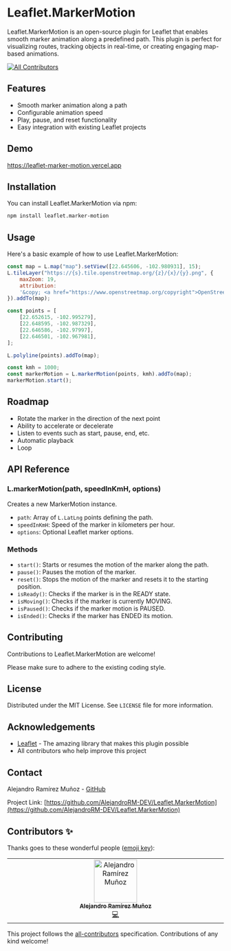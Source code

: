 # Leaflet.MarkerMotion

Leaflet.MarkerMotion is an open-source plugin for Leaflet that enables smooth marker animation along a predefined path. This plugin is perfect for visualizing routes, tracking objects in real-time, or creating engaging map-based animations.

[![All Contributors](https://img.shields.io/badge/all_contributors-1-orange.svg?style=flat-square)](#contributors-)

## Features

- Smooth marker animation along a path
- Configurable animation speed
- Play, pause, and reset functionality
- Easy integration with existing Leaflet projects

## Demo

<https://leaflet-marker-motion.vercel.app>

## Installation

You can install Leaflet.MarkerMotion via npm:

```bash
npm install leaflet.marker-motion
```

## Usage

Here's a basic example of how to use Leaflet.MarkerMotion:

```javascript
const map = L.map("map").setView([22.645606, -102.980931], 15);
L.tileLayer("https://{s}.tile.openstreetmap.org/{z}/{x}/{y}.png", {
    maxZoom: 19,
    attribution:
    '&copy; <a href="https://www.openstreetmap.org/copyright">OpenStreetMap</a> contributors',
}).addTo(map);

const points = [
    [22.652615, -102.995279],
    [22.648595, -102.987329],
    [22.646586, -102.97997],
    [22.646501, -102.967981],
];

L.polyline(points).addTo(map);

const kmh = 1000;
const markerMotion = L.markerMotion(points, kmh).addTo(map);
markerMotion.start();
```

## Roadmap

- Rotate the marker in the direction of the next point
- Ability to accelerate or decelerate
- Listen to events such as start, pause, end, etc.
- Automatic playback
- Loop

## API Reference

### L.markerMotion(path, speedInKmH, options)

Creates a new MarkerMotion instance.

- `path`: Array of `L.LatLng` points defining the path.
- `speedInKmH`: Speed of the marker in kilometers per hour.
- `options`: Optional Leaflet marker options.

### Methods

- `start()`: Starts or resumes the motion of the marker along the path.
- `pause()`: Pauses the motion of the marker.
- `reset()`: Stops the motion of the marker and resets it to the starting position.
- `isReady()`: Checks if the marker is in the READY state.
- `isMoving()`: Checks if the marker is currently MOVING.
- `isPaused()`: Checks if the marker motion is PAUSED.
- `isEnded()`: Checks if the marker has ENDED its motion.

## Contributing

Contributions to Leaflet.MarkerMotion are welcome!

Please make sure to adhere to the existing coding style.

## License

Distributed under the MIT License. See `LICENSE` file for more information.

## Acknowledgements

- [Leaflet](https://leafletjs.com/) - The amazing library that makes this plugin possible
- All contributors who help improve this project

## Contact

Alejandro Ramírez Muñoz - [GitHub](https://github.com/AlejandroRM-DEV)

Project Link: [https://github.com/AlejandroRM-DEV/Leaflet.MarkerMotion](https://github.com/AlejandroRM-DEV/Leaflet.MarkerMotion)

## Contributors ✨

Thanks goes to these wonderful people ([emoji key](https://allcontributors.org/docs/en/emoji-key)):

<!-- ALL-CONTRIBUTORS-LIST:START - Do not remove or modify this section -->
<!-- prettier-ignore-start -->
<!-- markdownlint-disable -->
<table>
  <tbody>
    <tr>
      <td align="center" valign="top" width="14.28%"><a href="https://github.com/AlejandroRM-DEV"><img src="https://avatars.githubusercontent.com/u/8054357?v=4?s=100" width="100px;" alt="Alejandro Ramírez Muñoz"/><br /><sub><b>Alejandro Ramírez Muñoz</b></sub></a><br /><a href="https://github.com/AlejandroRM-DEV/Leaflet.MarkerMotion/commits?author=AlejandroRM-DEV" title="Code">💻</a></td>
    </tr>
  </tbody>
</table>

<!-- markdownlint-restore -->
<!-- prettier-ignore-end -->

<!-- ALL-CONTRIBUTORS-LIST:END -->

This project follows the [all-contributors](https://github.com/all-contributors/all-contributors) specification. Contributions of any kind welcome!
